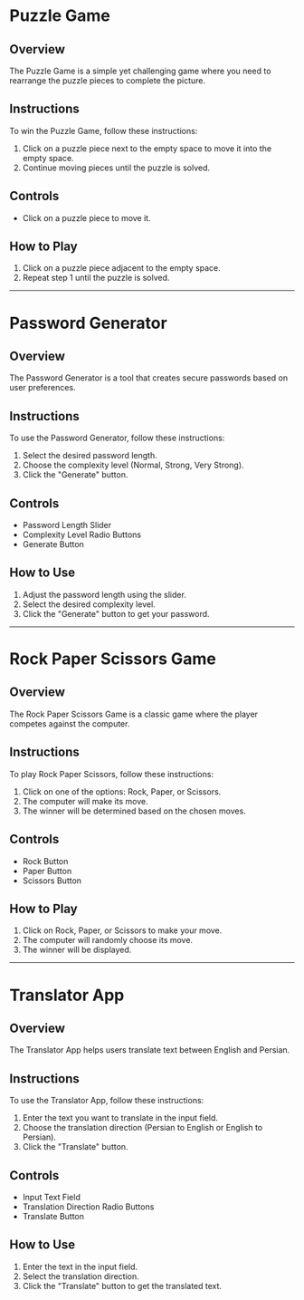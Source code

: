 # Puzzle Game

## Overview

The Puzzle Game is a simple yet challenging game where you need to rearrange the puzzle pieces to complete the picture.

## Instructions

To win the Puzzle Game, follow these instructions:

1. Click on a puzzle piece next to the empty space to move it into the empty space.
2. Continue moving pieces until the puzzle is solved.

## Controls

- Click on a puzzle piece to move it.

## How to Play

1. Click on a puzzle piece adjacent to the empty space.
2. Repeat step 1 until the puzzle is solved.

---

# Password Generator

## Overview

The Password Generator is a tool that creates secure passwords based on user preferences.

## Instructions

To use the Password Generator, follow these instructions:

1. Select the desired password length.
2. Choose the complexity level (Normal, Strong, Very Strong).
3. Click the "Generate" button.

## Controls

- Password Length Slider
- Complexity Level Radio Buttons
- Generate Button

## How to Use

1. Adjust the password length using the slider.
2. Select the desired complexity level.
3. Click the "Generate" button to get your password.

---

# Rock Paper Scissors Game

## Overview

The Rock Paper Scissors Game is a classic game where the player competes against the computer.

## Instructions

To play Rock Paper Scissors, follow these instructions:

1. Click on one of the options: Rock, Paper, or Scissors.
2. The computer will make its move.
3. The winner will be determined based on the chosen moves.

## Controls

- Rock Button
- Paper Button
- Scissors Button

## How to Play

1. Click on Rock, Paper, or Scissors to make your move.
2. The computer will randomly choose its move.
3. The winner will be displayed.

---

# Translator App

## Overview

The Translator App helps users translate text between English and Persian.

## Instructions

To use the Translator App, follow these instructions:

1. Enter the text you want to translate in the input field.
2. Choose the translation direction (Persian to English or English to Persian).
3. Click the "Translate" button.

## Controls

- Input Text Field
- Translation Direction Radio Buttons
- Translate Button

## How to Use

1. Enter the text in the input field.
2. Select the translation direction.
3. Click the "Translate" button to get the translated text.
